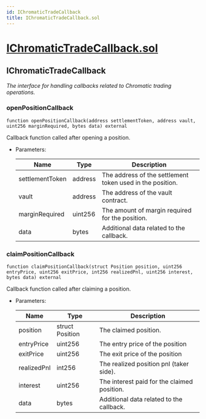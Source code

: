 ```yaml
---
id: IChromaticTradeCallback
title: IChromaticTradeCallback.sol
---
```

# [IChromaticTradeCallback.sol](https://github.com/chromatic-protocol/contracts/tree/main/contracts/core/interfaces/callback/IChromaticTradeCallback.sol)

## IChromaticTradeCallback

_The interface for handling callbacks related to Chromatic trading operations._

### openPositionCallback

```solidity
function openPositionCallback(address settlementToken, address vault, uint256 marginRequired, bytes data) external
```

Callback function called after opening a position.

- Parameters:

  | Name | Type | Description |
  | ---- | ---- | ----------- |
  | settlementToken | address | The address of the settlement token used in the position. |
  | vault | address | The address of the vault contract. |
  | marginRequired | uint256 | The amount of margin required for the position. |
  | data | bytes | Additional data related to the callback. |

### claimPositionCallback

```solidity
function claimPositionCallback(struct Position position, uint256 entryPrice, uint256 exitPrice, int256 realizedPnl, uint256 interest, bytes data) external
```

Callback function called after claiming a position.

- Parameters:

  | Name | Type | Description |
  | ---- | ---- | ----------- |
  | position | struct Position | The claimed position. |
  | entryPrice | uint256 | The entry price of the position |
  | exitPrice | uint256 | The exit price of the position |
  | realizedPnl | int256 | The realized position pnl (taker side). |
  | interest | uint256 | The interest paid for the claimed position. |
  | data | bytes | Additional data related to the callback. |

